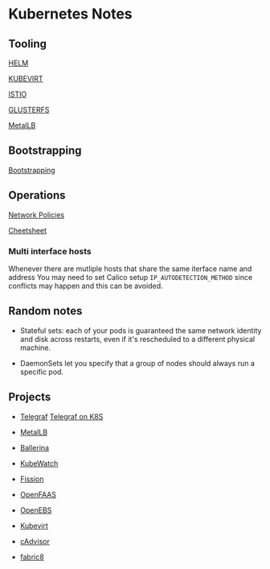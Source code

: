 # Kubernetes Notes

## Tooling 

[HELM](HELM.md)

[KUBEVIRT](KUBEVIRT.md)

[ISTIO](ISTIO.md)

[GLUSTERFS](GLUSTERFS.md)

[MetalLB](METALLB.md)

## Bootstrapping

 [Bootstrapping](BOOTSTRAPPING.md)


## Operations

 [Network Policies](NETPOLICIES.md)

 [Cheetsheet](CHEETSHEET.md)


### Multi interface hosts

Whenever there are mutliple hosts that share the same iterface name and address You may need to set Calico setup ```IP_AUTODETECTION_METHOD``` since conflicts may happen and this can be avoided.

## Random notes

* Stateful sets: each of your pods is guaranteed the same network identity and disk across restarts, even if it's rescheduled to a different physical machine.

* DaemonSets let you specify that a group of nodes should always run a specific pod.

## Projects

* [Telegraf](https://github.com/influxdata/telegraf) [Telegraf on K8S](https://github.com/influxdata/telegraf/tree/master/plugins/inputs/kubernetes)

* [MetalLB](https://github.com/google/metallb)

* [Ballerina](https://ballerina.io/)

* [KubeWatch](https://github.com/bitnami-labs/kubewatch)

* [Fission](https://fission.io/)

* [OpenFAAS](https://github.com/openfaas/faas)

* [OpenEBS](https://docs.openebs.io/docs/next/introduction.html)

* [Kubevirt](https://github.com/kubevirt/kubevirt)

* [cAdvisor](https://github.com/google/cadvisor)

* [fabric8](http://fabric8.io/guide/index.html)

